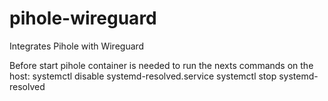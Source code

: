 # pihole-wireguard
Integrates Pihole with Wireguard

Before start pihole container is needed to run the nexts commands on the host:
systemctl disable systemd-resolved.service
systemctl stop systemd-resolved
